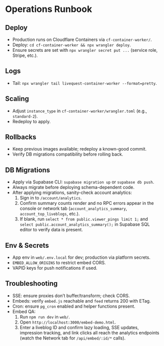 # Operations Runbook

## Deploy
- Production runs on Cloudflare Containers via `cf-container-worker/`.
- Deploy: `cd cf-container-worker && npx wrangler deploy`.
- Ensure secrets are set with `npx wrangler secret put ...` (service role, Stripe, etc.).

## Logs
- Tail: `npx wrangler tail livequest-container-worker --format=pretty`.

## Scaling
- Adjust `instance_type` in `cf-container-worker/wrangler.toml` (e.g., `standard-2`).
- Redeploy to apply.

## Rollbacks
- Keep previous images available; redeploy a known-good commit.
- Verify DB migrations compatibility before rolling back.

## DB Migrations
- Apply via Supabase CLI: `supabase migration up` or `supabase db push`.
- Always migrate before deploying schema-dependent code.
- After applying migrations, sanity-check account analytics:
  1. Sign in to `/account/analytics`.
  2. Confirm summary counts render and no RPC errors appear in the console or network tab (`account_analytics_summary`, `account_top_liveblogs`, etc.).
  3. If blank, run `select * from public.viewer_pings limit 1;` and `select public.account_analytics_summary();` in Supabase SQL editor to verify data is present.

## Env & Secrets
- App env in `web/.env.local` for dev; production via platform secrets.
- `EMBED_ALLOW_ORIGINS` to restrict embed CORS.
- VAPID keys for push notifications if used.

## Troubleshooting
- SSE: ensure proxies don’t buffer/transform; check CORS.
- Embeds: verify `embed.js` reachable and `feed` returns 200 with ETag.
- Cron: ensure `pg_cron` enabled and helper functions present.
- Embed QA:
  1. Run `npm run dev` in `web/`.
  2. Open `http://localhost:3000/embed-demo.html`.
  3. Enter a liveblog ID and confirm lazy loading, SSE updates, impression tracking, and link clicks all reach the analytics endpoints (watch the Network tab for `/api/embed/:id/*` calls).
